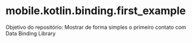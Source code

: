 # mobile.kotlin.binding.first_example
Objetivo do repositório: Mostrar de forma simples o primeiro contato com Data Binding Library
